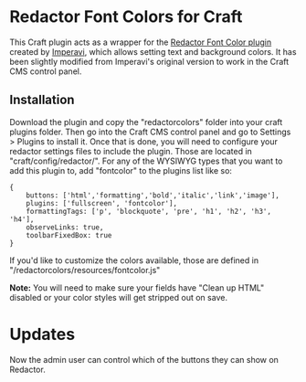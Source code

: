 # Redactor Font Colors for Craft

This Craft plugin acts as a wrapper for the [Redactor Font Color plugin](http://imperavi.com/redactor/plugins/font-color/) created by [Imperavi](http://imperavi.com), which allows setting text and background colors. It has been slightly modified from Imperavi's original version to work in the Craft CMS control panel.

## Installation

Download the plugin and copy the "redactorcolors" folder into your craft plugins folder. Then go into the Craft CMS control panel and go to Settings > Plugins to install it. Once that is done, you will need to configure your redactor settings files to include the plugin. Those are located in "craft/config/redactor/". For any of the WYSIWYG types that you want to add this plugin to, add "fontcolor" to the plugins list like so:

```
{
	buttons: ['html','formatting','bold','italic','link','image'],
	plugins: ['fullscreen', 'fontcolor'],
    formattingTags: ['p', 'blockquote', 'pre', 'h1', 'h2', 'h3', 'h4'],
    observeLinks: true,
	toolbarFixedBox: true
}
```

If you'd like to customize the colors available, those are defined in "/redactorcolors/resources/fontcolor.js"

**Note:** You will need to make sure your fields have "Clean up HTML" disabled or your color styles will get stripped out on save.

# Updates
Now the admin user can control which of the buttons they can show on Redactor.
